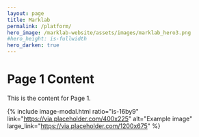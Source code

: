 ```yaml
---
layout: page
title: Marklab
permalink: /platform/
hero_image: /marklab-website/assets/images/marklab_hero3.png
#hero_height: is-fullwidth
hero_darken: true
---
```


# Page 1 Content
This is the content for Page 1.

{% include image-modal.html ratio="is-16by9" link="https://via.placeholder.com/400x225" alt="Example image" large_link="https://via.placeholder.com/1200x675" %}

